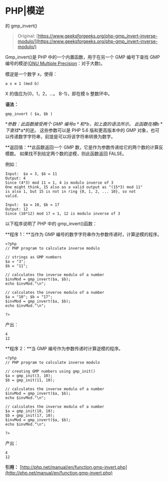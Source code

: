 # PHP|模逆

的 gmp_invert()

> Original: [https://www.geeksforgeeks.org/php-gmp_invert-inverse-modulo/](https://www.geeksforgeeks.org/php-gmp_invert-inverse-modulo/)

Gmp_invert()是 PHP 中的一个内置函数，用于在另一个 GMP 编号下查找 GMP 编号的模逆([GNU Multiple Precision](https://en.wikipedia.org/wiki/GNU_Multiple_Precision_Arithmetic_Library)：对于大数)。

模逆是一个数字 x，使得：

```
a x ≡ 1 (mod b) 

```

X 的值应为{0，1，2，…。 B-1}，即在模 b 整数环中。

**语法：**

```
gmp_invert ( $a, $b )
```

**参数：**此函数接受两个 GMP 编号*$a*和*$b*，如上面的语法所示。 此函数在模*$b*下查找*$a*的逆。 这些参数可以是 PHP 5.6 版和更高版本中的 GMP 对象，也可以传递数字字符串，前提是可以将该字符串转换为数字。

**返回值：**此函数返回一个 GMP 数，它是作为参数传递给它的两个数的计算反模数。 如果找不到给定两个数的逆模，则此函数返回 FALSE。

例如：

```
Input:  $a = 3, $b = 11
Output: 4
Since (4*3) mod 11 = 1, 4 is modulo inverse of 3
One might think, 15 also as a valid output as "(15*3) mod 11" 
is also 1, but 15 is not in ring {0, 1, 2, ... 10}, so not 
valid.

Input:  $a = 10, $b = 17
Output: 12
Since (10*12) mod 17 = 1, 12 is modulo inverse of 3

```

以下程序说明了 PHP 中的 gmp_invert()函数：

**程序 1：**当作为 GMP 编号的数字字符串作为参数传递时，计算逆模的程序。

```
<?php
// PHP program to calculate inverse modulo

// strings as GMP numbers 
$a = "3";
$b = "11";

// calculates the inverse modulo of a number
$invMod = gmp_invert($a, $b);
echo $invMod."\n";

// calculates the inverse modulo of a number
$a = "10"; $b = "17";
$invMod = gmp_invert($a, $b);
echo $invMod."\n";

?>
```

产出：

```
4
12

```

**程序 2：**当 GMP 编号作为参数传递时计算逆模的程序。

```
<?php
// PHP program to calculate inverse modulo

// creating GMP numbers using gmp_init() 
$a = gmp_init(3, 10);
$b = gmp_init(11, 10);

// calculates the inverse modulo of a number
$invMod = gmp_invert($a, $b);
echo $invMod."\n";

// calculates the inverse modulo of a number
$a = gmp_init(10, 10); 
$b = gmp_init(17, 10);
$invMod = gmp_invert($a, $b);
echo $invMod."\n";

?>
```

产出：

```
4
12

```

**引用：**
[http://php.net/manual/en/function.gmp-invert.php](http://php.net/manual/en/function.gmp-invert.php)
